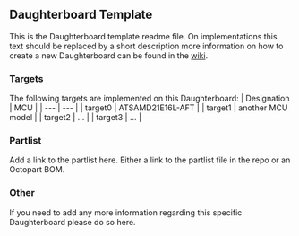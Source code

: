 ## Daughterboard Template
This is the Daughterboard template readme file. On implementations this text should be replaced by a short description
more information on how to create a new Daughterboard can be found in the [wiki](https://github.com/probe-rs/hive/wiki/Creating-a-custom-Daughterboard).

### Targets
The following targets are implemented on this Daughterboard:
| Designation | MCU |
| --- | --- |
| target0 | ATSAMD21E16L-AFT |
| target1 | another MCU model |
| target2 | ... |
| target3 | ... |

### Partlist
Add a link to the partlist here. Either a link to the partlist file in the repo or an Octopart BOM.

### Other
If you need to add any more information regarding this specific Daughterboard please do so here.
